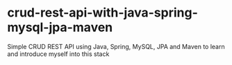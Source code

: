 # crud-rest-api-with-java-spring-mysql-jpa-maven
Simple CRUD REST API using Java, Spring, MySQL, JPA and Maven to learn and introduce myself into this stack
